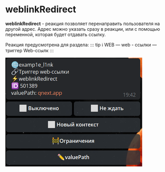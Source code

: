 # weblinkRedirect
**weblinkRedirect** - реакция позволяет перенаправить пользователя на другой адрес. Адрес можно указать сразу в реакции, или с помощью переменной, которая будет отдавать ссылку.

Реакция предусмотрена для раздела: 
::: tip ℹ️
WEB — web - ссылки — триггер Web-ссылк
:::

![](./1.png)






